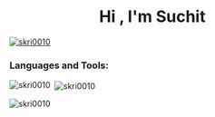 <h1 align="center">Hi , I'm Suchit</h1>

<p align="left"> <a href="https://github.com/ryo-ma/github-profile-trophy"><img src="https://github-profile-trophy.vercel.app/?username=skri0010&title=Joined2020,Experience,Commits?theme=THEME_NAME" alt="skri0010" /></a> </p>


<h3 align="left">Languages and Tools:</h3>

<p><img align="left" src="https://github-readme-stats.vercel.app/api/top-langs?username=skri0010&show_icons=true&locale=en&layout=compact?theme=dark" alt="skri0010" /></p>

<p>&nbsp;<img align="center" src="https://github-readme-stats.vercel.app/api?username=skri0010&show_icons=true&locale=en?theme=dark" alt="skri0010" /></p>

<p><img align="center" src="https://github-readme-streak-stats.herokuapp.com/?user=skri0010&?theme=dark" alt="skri0010" /></p>
